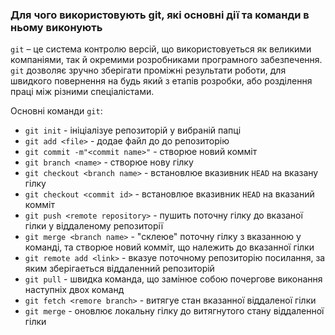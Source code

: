 ### Для чого використовують git, які основні дії та команди в ньому виконують

`git` – це система контролю версій, що використовуеться як великими компаніями, так й окремими розробниками програмного забезпечення. `git` дозволяє зручно зберігати проміжні результати роботи, для швидкого повернення на будь який з етапів розробки, або розділення праці між різними спеціалістами.

Основні команди `git`:

  - `git init` - ініціалізуе репозиторій у вибраній папці
  - `git add <file>` - додае файл до до репозиторію
  - `git commit -m"<commit name>"` - створюе новий комміт
  - `git branch <name>` - створюе нову гілку
  - `git checkout <branch name>` - встановлюе вказивник `HEAD` на вказану гілку
  - `git checkout <commit id>` - встановлюе вказивник `HEAD` на вказаний комміт
  - `git push <remote repository>` - пушить поточну гілку до вказаної гілки у віддаленому репозиторії
  - `git merge <branch name>` - "склеюе" поточну гілку з вказанною у команді, та створюе новий комміт, що належить до вказанної гілки
  - `git remote add <link>` - вказуе поточному репозиторію посилання, за яким зберігаеться віддаленний репозиторій
  - `git pull` - швидка команда, що замінюе собою почергове виконання наступніх двох команд
  - `git fetch <remore branch>` - витягуе стан вказанної віддаленої гілки
  - `git merge` - оновлює локальну гілку до витягнутого стану віддаленної гілки
